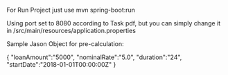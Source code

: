 For Run Project just use  mvn spring-boot:run

Using port set to 8080 according to Task pdf, but you can simply change it in /src/main/resources/application.properties

Sample Jason Object for pre-calculation:

{
	"loanAmount":"5000",
	"nominalRate":"5.0",
	"duration":"24",
	"startDate":"2018-01-01T00:00:00Z"
}
